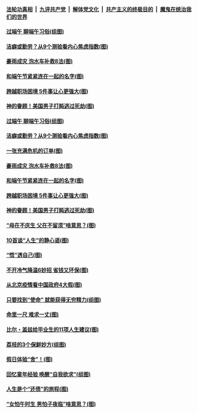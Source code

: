 

####  [法轮功真相](../../../../basic/blob/master/README.md?t=06251531) &nbsp;|&nbsp; [九评共产党](../../../../9ping.md/blob/master/README.md?t=06251531) &nbsp;|&nbsp; [解体党文化](../../../../jtdwh.md/blob/master/README.md?t=06251531)  &nbsp;|&nbsp; [共产主义的终极目的](../../../../gczydzjmd.md/blob/master/README.md?t=06251531) &nbsp;|&nbsp; [魔鬼在统治我们的世界](../../../../mgztzwmdsj.md/blob/master/README.md?t=06251531) 

#### [过端午 聊端午习俗(组图)](../pages/p8/937246.md?t=06251531) 

#### [洁癖或勤劳？从9个测验看内心焦虑指数(图)](../pages/p8/937558.md?t=06251531) 

#### [豪雨成灾 泡水车补救8法(图)](../pages/p8/937526.md?t=06251531) 

#### [和端午节紧紧连在一起的名字(图)](../pages/p8/937448.md?t=06251531) 

#### [跨越职场困境 5件事让心更强大(图)](../pages/p8/937375.md?t=06251531) 

#### [神的眷顾！美国男子打盹逃过死劫(图)](../pages/p8/936985.md?t=06251531) 

#### [过端午 聊端午习俗(组图)](../pages/p8/937246.md?t=06251531) 

#### [洁癖或勤劳？从9个测验看内心焦虑指数(图)](../pages/p8/937558.md?t=06251531) 

#### [一张充满危机的订单(图)](../pages/p8/936981.md?t=06251531) 

#### [豪雨成灾 泡水车补救8法(图)](../pages/p8/937526.md?t=06251531) 

#### [和端午节紧紧连在一起的名字(图)](../pages/p8/937448.md?t=06251531) 

#### [跨越职场困境 5件事让心更强大(图)](../pages/p8/937375.md?t=06251531) 

#### [神的眷顾！美国男子打盹逃过死劫(图)](../pages/p8/936985.md?t=06251531) 

#### [“母在不庆生 父在不留须”啥意思？(图)](../pages/p8/937234.md?t=06251531) 

#### [10首谈“人生”的静心谣(图)](../pages/p8/936965.md?t=06251531) 

#### [“悟”透自己(图)](../pages/p8/936972.md?t=06251531) 

#### [不开冷气降温6妙招 省钱又环保(图)](../pages/p8/937329.md?t=06251531) 

#### [从北京疫情看中国政府4大假(图)](../pages/p8/937196.md?t=06251531) 

#### [只要找到“使命” 就能获得无穷精力(组图)](../pages/p8/937159.md?t=06251531) 

#### [命里一尺 难求一丈(图)](../pages/p8/936782.md?t=06251531) 

#### [比尔・盖兹给毕业生的11项人生建议(图)](../pages/p8/936231.md?t=06251531) 

#### [荔枝的3个保鲜妙方(组图)](../pages/p8/936950.md?t=06251531) 

#### [假日体验“舍”！(图)](../pages/p8/937183.md?t=06251531) 

#### [回忆童年经验 唤醒“自我欲求”(组图)](../pages/p8/937082.md?t=06251531) 

#### [人生是个“还债”的旅程(图)](../pages/p8/936768.md?t=06251531) 

#### [“女怕午时生 男怕子夜临”啥意思？(图)](../pages/p8/937081.md?t=06251531) 

